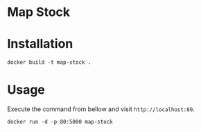 Map Stock
=

# Installation

```shell
docker build -t map-stock .
```

# Usage

Execute the command from bellow and visit `http://localhost:80`.

```shell
docker run -d -p 80:5000 map-stock
```
